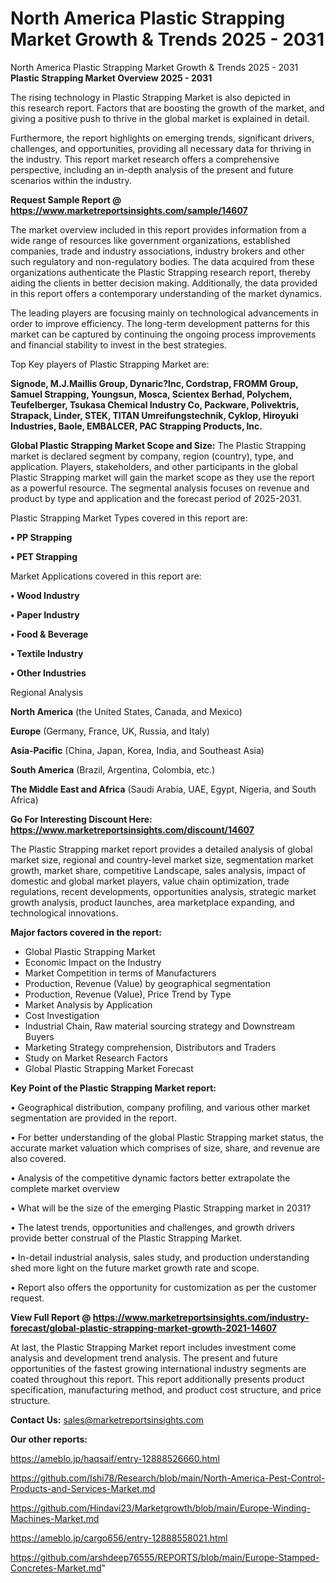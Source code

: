 # North America Plastic Strapping Market Growth & Trends 2025 - 2031
 North America Plastic Strapping Market Growth & Trends 2025 - 2031
<Strong> Plastic Strapping Market Overview 2025 - 2031</strong>

The rising technology in Plastic Strapping Market is also depicted in this research report. Factors that are boosting the growth of the market, and giving a positive push to thrive in the global market is explained in detail.

Furthermore, the report highlights on emerging trends, significant drivers, challenges, and opportunities, providing all necessary data for thriving in the industry. This report market research offers a comprehensive perspective, including an in-depth analysis of the present and future scenarios within the industry.

<strong>Request Sample Report @ <a href=https://www.marketreportsinsights.com/sample/14607>https://www.marketreportsinsights.com/sample/14607</a></strong>

The market overview included in this report provides information from a wide range of resources like government organizations, established companies, trade and industry associations, industry brokers and other such regulatory and non-regulatory bodies. The data acquired from these organizations authenticate the Plastic Strapping research report, thereby aiding the clients in better decision making. Additionally, the data provided in this report offers a contemporary understanding of the market dynamics.

The leading players are focusing mainly on technological advancements in order to improve efficiency. The long-term development patterns for this market can be captured by continuing the ongoing process improvements and financial stability to invest in the best strategies.

Top Key players of Plastic Strapping Market are:

<strong>Signode, M.J.Maillis Group, Dynaric?Inc, Cordstrap, FROMM Group, Samuel Strapping, Youngsun, Mosca, Scientex Berhad, Polychem, Teufelberger, Tsukasa Chemical Industry Co, Packware, Polivektris, Strapack, Linder, STEK, TITAN Umreifungstechnik, Cyklop, Hiroyuki Industries, Baole, EMBALCER, PAC Strapping Products, Inc.</strong>

<strong><b>Global Plastic Strapping Market Scope and Size:</b></strong>
The Plastic Strapping market is declared segment by company, region (country), type, and application. Players, stakeholders, and other participants in the global Plastic Strapping market will gain the market scope as they use the report as a powerful resource. The segmental analysis focuses on revenue and product by type and application and the forecast period of 2025-2031.

Plastic Strapping Market Types covered in this report are:

<strong>• PP Strapping

• PET Strapping</strong>

Market Applications covered in this report are:

<strong>• Wood Industry

• Paper Industry

• Food & Beverage

• Textile Industry

• Other Industries</strong> 

Regional Analysis

<strong>North America</strong> (the United States, Canada, and Mexico)

<strong>Europe</strong> (Germany, France, UK, Russia, and Italy)

<strong>Asia-Pacific</strong> (China, Japan, Korea, India, and Southeast Asia)

<strong>South America</strong> (Brazil, Argentina, Colombia, etc.)

<strong>The Middle East and Africa</strong> (Saudi Arabia, UAE, Egypt, Nigeria, and South Africa)

<strong>Go For Interesting Discount Here: <a href=https://www.marketreportsinsights.com/discount/14607>https://www.marketreportsinsights.com/discount/14607</a></strong>

The Plastic Strapping market report provides a detailed analysis of global market size, regional and country-level market size, segmentation market growth, market share, competitive Landscape, sales analysis, impact of domestic and global market players, value chain optimization, trade regulations, recent developments, opportunities analysis, strategic market growth analysis, product launches, area marketplace expanding, and technological innovations.

<strong><b>Major factors covered in the report:</b></strong>
<ul>
  <li>Global Plastic Strapping Market </li>
  <li>Economic Impact on the Industry</li>
  <li>Market Competition in terms of Manufacturers</li>
  <li>Production, Revenue (Value) by geographical segmentation</li>
  <li>Production, Revenue (Value), Price Trend by Type</li>
  <li>Market Analysis by Application</li>
  <li>Cost Investigation</li>
  <li>Industrial Chain, Raw material sourcing strategy and Downstream Buyers</li>
  <li>Marketing Strategy comprehension, Distributors and Traders</li>
  <li>Study on Market Research Factors</li>
  <li>Global Plastic Strapping Market Forecast</li>
</ul>

<strong><b>Key Point of the Plastic Strapping Market report:</b></strong>

• Geographical distribution, company profiling, and various other market segmentation are provided in the report.

• For better understanding of the global Plastic Strapping market status, the accurate market valuation which comprises of size, share, and revenue are also covered.

• Analysis of the competitive dynamic factors better extrapolate the complete market overview

• What will be the size of the emerging Plastic Strapping market in 2031?

• The latest trends, opportunities and challenges, and growth drivers provide better construal of the Plastic Strapping Market.

• In-detail industrial analysis, sales study, and production understanding shed more light on the future market growth rate and scope.

• Report also offers the opportunity for customization as per the customer request.

<strong><b>View Full Report @ <a href=https://www.marketreportsinsights.com/industry-forecast/global-plastic-strapping-market-growth-2021-14607>https://www.marketreportsinsights.com/industry-forecast/global-plastic-strapping-market-growth-2021-14607</a></b></strong>


At last, the Plastic Strapping Market report includes investment come analysis and development trend analysis. The present and future opportunities of the fastest growing international industry segments are coated throughout this report. This report additionally presents product specification, manufacturing method, and product cost structure, and price structure.

<strong>Contact Us:</strong>
sales@marketreportsinsights.com

<strong>Our other reports:</strong>

<a href=https://ameblo.jp/haqsaif/entry-12888526660.html>https://ameblo.jp/haqsaif/entry-12888526660.html</a>

<a href=https://github.com/Ishi78/Research/blob/main/North-America-Pest-Control-Products-and-Services-Market.md>https://github.com/Ishi78/Research/blob/main/North-America-Pest-Control-Products-and-Services-Market.md</a>

<a href=https://github.com/Hindavi23/Marketgrowth/blob/main/Europe-Winding-Machines-Market.md>https://github.com/Hindavi23/Marketgrowth/blob/main/Europe-Winding-Machines-Market.md</a>

<a href=https://ameblo.jp/cargo656/entry-12888558021.html>https://ameblo.jp/cargo656/entry-12888558021.html</a>

<a href=https://github.com/arshdeep76555/REPORTS/blob/main/Europe-Stamped-Concretes-Market.md>https://github.com/arshdeep76555/REPORTS/blob/main/Europe-Stamped-Concretes-Market.md</a>"
